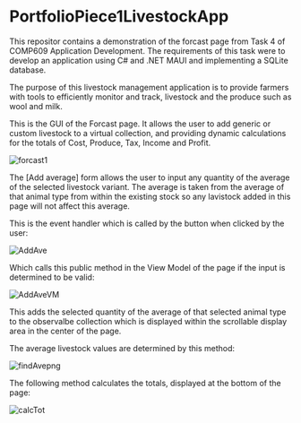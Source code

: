 # PortfolioPiece1LivestockApp

This repositor contains a demonstration of the forcast page from Task 4 of COMP609 Application Development.
The requirements of this task were to develop an application using C# and .NET MAUI and implementing a SQLite database.

The purpose of this livestock management application is to provide farmers with tools to efficiently monitor and track, 
livestock and the produce such as wool and milk.

This is the GUI of the Forcast page. It allows the user to add generic or custom livestock to a virtual collection, and 
providing dynamic calculations for the totals of Cost, Produce, Tax, Income and Profit.

![forcast1](https://github.com/c99999991/PortfolioPiece1LivestockApp/assets/142708292/acda3a4b-3a56-41a6-849c-d12f8bc2199a)

The [Add average] form allows the user to input any quantity of the average of the selected livestock variant.
The average is taken from the average of that animal type from within the existing stock so any lavistock added 
in this page will not affect this average.

This is the event handler which is called by the button when clicked by the user:

![AddAve](https://github.com/c99999991/PortfolioPiece1LivestockApp/assets/142708292/0b833716-d796-4072-a737-a443bf16c97d)

Which calls this public method in the View Model of the page if the input is determined to be valid:

![AddAveVM](https://github.com/c99999991/PortfolioPiece1LivestockApp/assets/142708292/1cceb5cf-7e00-4664-a73a-ab8ee9d62d85)

This adds the selected quantity of the average of that selected animal type to the observalbe collection which is displayed within 
the scrollable display area in the center of the page.

The average livestock values are determined by this method:

![findAvepng](https://github.com/c99999991/PortfolioPiece1LivestockApp/assets/142708292/d9cb6ffd-7f4f-475a-950c-f7f4ff455b17)

The following method calculates the totals, displayed at the bottom of the page:

![calcTot](https://github.com/c99999991/PortfolioPiece1LivestockApp/assets/142708292/97e35bc3-05bd-4a51-aed3-21459a52c86b)


